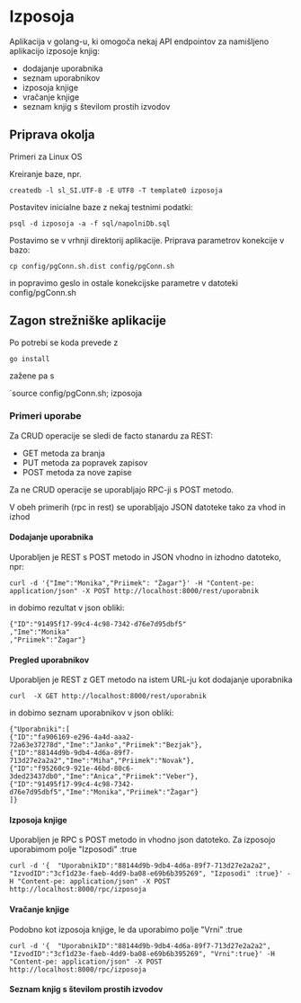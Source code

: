 # Izposoja

Aplikacija v golang-u, ki omogoča nekaj API endpointov za namišljeno aplikacijo izposoje knjig:
- dodajanje uporabnika
- seznam uporabnikov
- izposoja knjige
- vračanje knjige
- seznam knjig s številom prostih izvodov

## Priprava okolja

Primeri za Linux OS

Kreiranje baze, npr.

`createdb -l sl_SI.UTF-8 -E UTF8 -T template0 izposoja`

Postavitev inicialne baze z nekaj testnimi podatki:

`psql -d izposoja -a -f sql/napolniDb.sql`

Postavimo se v vrhnji direktorij aplikacije.
Priprava parametrov konekcije v bazo:

`cp config/pgConn.sh.dist config/pgConn.sh`

in popravimo geslo in ostale konekcijske parametre v datoteki config/pgConn.sh

## Zagon strežniške aplikacije

Po potrebi se koda prevede z

`go install`

zažene pa s

`source config/pgConn.sh; izposoja

### Primeri uporabe 

Za CRUD operacije se sledi de facto stanardu za REST:
- GET metoda za branja
- PUT metoda za popravek zapisov
- POST metoda za nove zapise

Za ne CRUD operacije se uporabljajo RPC-ji s POST metodo.

V obeh primerih (rpc in rest) se uporabljajo JSON datoteke tako za vhod in izhod

#### Dodajanje uporabnika

Uporabljen je REST s POST metodo in JSON vhodno in izhodno datoteko, npr:



	curl -d '{"Ime":"Monika","Priimek": "Žagar"}' -H "Content-pe: application/json" -X POST http://localhost:8000/rest/uporabnik

in dobimo rezultat v json obliki:
    
	{"ID":"91495f17-99c4-4c98-7342-d76e7d95dbf5"
    ,"Ime":"Monika"
    ,"Priimek":"Žagar"}
    
#### Pregled uporabnikov

Uporabljen je REST z GET metodo na istem URL-ju kot dodajanje uporabnika

	curl  -X GET http://localhost:8000/rest/uporabnik
    
in dobimo seznam uporabnikov v json obliki:

	{"Uporabniki":[
    {"ID":"fa906169-e296-4a4d-aaa2-72a63e37278d","Ime":"Janko","Priimek":"Bezjak"},
    {"ID":"88144d9b-9db4-4d6a-89f7-713d27e2a2a2","Ime":"Miha","Priimek":"Novak"},
    {"ID":"f95260c9-921e-46bd-80c6-3ded23437db0","Ime":"Anica","Priimek":"Veber"},
    {"ID":"91495f17-99c4-4c98-7342-d76e7d95dbf5","Ime":"Monika","Priimek":"Žagar"}
    ]}
    
#### Izposoja knjige

Uporabljen je RPC s POST metodo in vhodno json datoteko. Za izposojo uporabimom polje "Izposodi" :true

	curl -d '{  "UporabnikID":"88144d9b-9db4-4d6a-89f7-713d27e2a2a2", "IzvodID":"3cf1d23e-faeb-4dd9-ba08-e69b6b395269", "Izposodi" :true}' -H "Content-pe: application/json" -X POST  http://localhost:8000/rpc/izposoja

#### Vračanje knjige

Podobno kot izposoja knjige, le da uporabimo polje  "Vrni" :true

	curl -d '{  "UporabnikID":"88144d9b-9db4-4d6a-89f7-713d27e2a2a2", "IzvodID":"3cf1d23e-faeb-4dd9-ba08-e69b6b395269", "Vrni":true}' -H "Content-pe: application/json" -X POST  http://localhost:8000/rpc/izposoja

#### Seznam knjig s številom prostih izvodov



